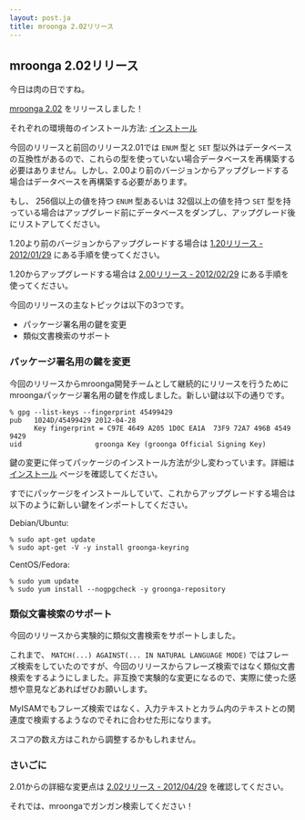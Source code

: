 ```yaml
---
layout: post.ja
title: mroonga 2.02リリース
---
```

## mroonga 2.02リリース

今日は肉の日ですね。

[mroonga 2.02](/ja/docs/news.html#release-2-02) をリリースしました！

それぞれの環境毎のインストール方法:
[インストール](/ja/docs/install.html)

今回のリリースと前回のリリース2.01では `ENUM` 型と `SET`
型以外はデータベースの互換性があるので、これらの型を使っていない場合データベースを再構築する必要はありません。しかし、2.00より前のバージョンからアップグレードする場合はデータベースを再構築する必要があります。

もし、 256個以上の値を持つ `ENUM` 型あるいは 32個以上の値を持つ `SET`
型を持っている場合はアップグレード前にデータベースをダンプし、アップグレード後にリストアしてください。

1.20より前のバージョンからアップグレードする場合は [1.20リリース -
2012/01/29](/ja/docs/news.html#release-1-20)
にある手順を使ってください。

1.20からアップグレードする場合は [2.00リリース -
2012/02/29](/ja/docs/news.html#release-2-00)
にある手順を使ってください。

今回のリリースの主なトピックは以下の3つです。

-   パッケージ署名用の鍵を変更
-   類似文書検索のサポート

### パッケージ署名用の鍵を変更

今回のリリースからmroonga開発チームとして継続的にリリースを行うためにmroongaパッケージ署名用の鍵を作成しました。新しい鍵は以下の通りです。

    % gpg --list-keys --fingerprint 45499429
    pub   1024D/45499429 2012-04-28
          Key fingerprint = C97E 4649 A205 1D0C EA1A  73F9 72A7 496B 4549 9429
    uid                  groonga Key (groonga Official Signing Key) 

鍵の変更に伴ってパッケージのインストール方法が少し変わっています。詳細は
[インストール](/ja/docs/install.html) ページを確認してください。

すでにパッケージをインストールしていて、これからアップグレードする場合は以下のように新しい鍵をインポートしてください。

Debian/Ubuntu:

    % sudo apt-get update
    % sudo apt-get -V -y install groonga-keyring

CentOS/Fedora:

    % sudo yum update
    % sudo yum install --nogpgcheck -y groonga-repository

### 類似文書検索のサポート

今回のリリースから実験的に類似文書検索をサポートしました。

これまで、 `MATCH(...) AGAINST(... IN NATURAL LANGUAGE MODE)`
ではフレーズ検索をしていたのですが、今回のリリースからフレーズ検索ではなく類似文書検索をするようにしました。非互換で実験的な変更になるので、実際に使った感想や意見などあればぜひお願いします。

MyISAMでもフレーズ検索ではなく、入力テキストとカラム内のテキストとの関連度で検索するようなのでそれに合わせた形になります。

スコアの数え方はこれから調整するかもしれません。

### さいごに

2.01からの詳細な変更点は [2.02リリース - 2012/04/29](/ja/docs/news.html#release-2-02) を確認してください。

それでは、mroongaでガンガン検索してください！
